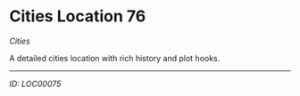 # Cities Location 76

*Cities*

A detailed cities location with rich history and plot hooks.

---
*ID: LOC00075*